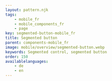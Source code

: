 ```yaml
---
layout: pattern.njk
tags: 
    - mobile_fr
    - mobile_components_fr
    - page
key: segmented-button-mobile_fr
title: Segmented button
parent: components-mobile_fr
image: mobile/overview/segmented-button.webp
keywords: Segmented control, segmented button
order: 150
availablelanguages: 
    - de
    - en
---
```


